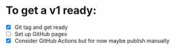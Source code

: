 # To get a v1 ready:

 - [X] Git tag and get ready
 - [ ] Set up GitHub pages
 - [x] Consider GitHub Actions but for now maybe publish manually
